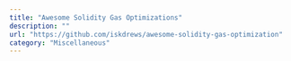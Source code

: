 ```yaml
---
title: "Awesome Solidity Gas Optimizations"
description: ""
url: "https://github.com/iskdrews/awesome-solidity-gas-optimization"
category: "Miscellaneous"
---
```


